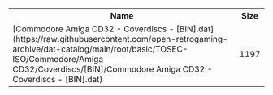 <table>
<tr><th>Name</th><th>Size</th></tr>
<tr><td>
[Commodore Amiga CD32 - Coverdiscs - [BIN].dat](https://raw.githubusercontent.com/open-retrogaming-archive/dat-catalog/main/root/basic/TOSEC-ISO/Commodore/Amiga CD32/Coverdiscs/[BIN]/Commodore Amiga CD32 - Coverdiscs - [BIN].dat)
</td><td>1197</td></tr>
</table>
